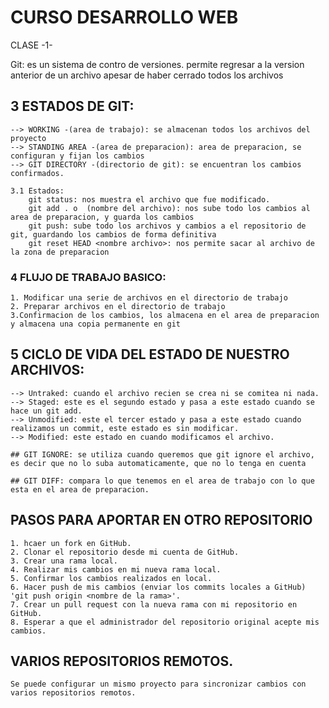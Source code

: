 # CURSO DESARROLLO WEB

CLASE -1-

Git: es un sistema de contro de versiones.
    permite regresar a la version anterior de un archivo apesar de haber cerrado todos los archivos

## 3 ESTADOS DE GIT:
    --> WORKING -(area de trabajo): se almacenan todos los archivos del proyecto
    --> STANDING AREA -(area de preparacion): area de preparacion, se configuran y fijan los cambios
    --> GIT DIRECTORY -(directorio de git): se encuentran los cambios confirmados.

    3.1 Estados:
        git status: nos muestra el archivo que fue modificado.
        git add . o  (nombre del archivo): nos sube todo los cambios al area de preparacion, y guarda los cambios
        git push: sube todo los archivos y cambios a el repositorio de git, guardando los cambios de forma definitiva
        git reset HEAD <nombre archivo>: nos permite sacar al archivo de la zona de preparacion


### 4 FLUJO DE TRABAJO BASICO: 
    1. Modificar una serie de archivos en el directorio de trabajo
    2. Preparar archivos en el directorio de trabajo
    3.Confirmacion de los cambios, los almacena en el area de preparacion y almacena una copia permanente en git


## 5 CICLO DE VIDA DEL ESTADO DE NUESTRO ARCHIVOS:
    --> Untraked: cuando el archivo recien se crea ni se comitea ni nada.
    --> Staged: este es el segundo estado y pasa a este estado cuando se hace un git add.
    --> Unmodified: este el tercer estado y pasa a este estado cuando realizamos un commit, este estado es sin modificar.
    --> Modified: este estado en cuando modificamos el archivo.

    ## GIT IGNORE: se utiliza cuando queremos que git ignore el archivo, es decir que no lo suba automaticamente, que no lo tenga en cuenta

    ## GIT DIFF: compara lo que tenemos en el area de trabajo con lo que esta en el area de preparacion. 

## PASOS PARA APORTAR EN OTRO REPOSITORIO
    1. hcaer un fork en GitHub.
    2. Clonar el repositorio desde mi cuenta de GitHub.
    3. Crear una rama local.
    4. Realizar mis cambios en mi nueva rama local.
    5. Confirmar los cambios realizados en local.
    6. Hacer push de mis cambios (enviar los commits locales a GitHub) 'git push origin <nombre de la rama>'.
    7. Crear un pull request con la nueva rama con mi repositorio en GitHub.
    8. Esperar a que el administrador del repositorio original acepte mis cambios. 


## VARIOS REPOSITORIOS REMOTOS.
    Se puede configurar un mismo proyecto para sincronizar cambios con varios repositorios remotos.

